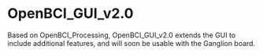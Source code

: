 # OpenBCI_GUI_v2.0
Based on OpenBCI_Processing, OpenBCI_GUI_v2.0 extends the GUI to include additional features, and will soon be usable with the Ganglion board.
